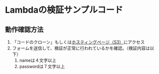 # Lambdaの検証サンプルコード
## 動作確認方法
1. 「コードのクローン」もしくは[ホスティングページ（S3）](http://form-valid-test.s3-website-ap-northeast-1.amazonaws.com/)にアクセス
2. フォームを送信して、検証が正常に行われているかを確認。（検証内容は以下）
   1. nameは４文字以上
   2. passwordは７文字以上
